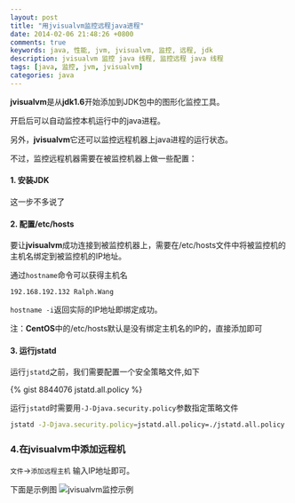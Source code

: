 ```yaml
---
layout: post
title: "用jvisualvm监控远程java进程"
date: 2014-02-06 21:48:26 +0800
comments: true
keywords: java, 性能, jvm, jvisualvm, 监控, 远程, jdk
description: jvisualvm 监控 java 线程, 监控远程 java 线程
tags: [java, 监控, jvm, jvisualvm]
categories: java
---
```


**jvisualvm**是从**jdk1.6**开始添加到JDK包中的图形化监控工具。

<!--more-->
开启后可以自动监控本机运行中的java进程。

另外，**jvisualvm**它还可以监控远程机器上java进程的运行状态。

不过，监控远程机器需要在被监控机器上做一些配置：

#### 1. 安装JDK
这一步不多说了

#### 2. 配置/etc/hosts
要让**jvisualvm**成功连接到被监控机器上，需要在/etc/hosts文件中将被监控机的主机名绑定到被监控机的IP地址。

通过`hostname`命令可以获得主机名
```text /etc/hosts
192.168.192.132 Ralph.Wang
```
`hostname -i`返回实际的IP地址即绑定成功。



注：**CentOS**中的/etc/hosts默认是没有绑定主机名的IP的，直接添加即可

#### 3. 运行jstatd
运行`jstatd`之前，我们需要配置一个安全策略文件,如下

{% gist 8844076 jstatd.all.policy %}

运行`jstatd`时需要用`-J-Djava.security.policy`参数指定策略文件
```bash
jstatd -J-Djava.security.policy=jstatd.all.policy=./jstatd.all.policy
```


### 4.在jvisualvm中添加远程机
`文件`->`添加远程主机` 输入IP地址即可。

下面是示例图
![jvisualvm监控示例](/blogimgs/jvisualvm-remote.png)

